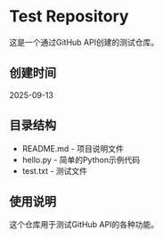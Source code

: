 # Test Repository

这是一个通过GitHub API创建的测试仓库。

## 创建时间
2025-09-13

## 目录结构
- README.md - 项目说明文件
- hello.py - 简单的Python示例代码
- test.txt - 测试文件

## 使用说明
这个仓库用于测试GitHub API的各种功能。